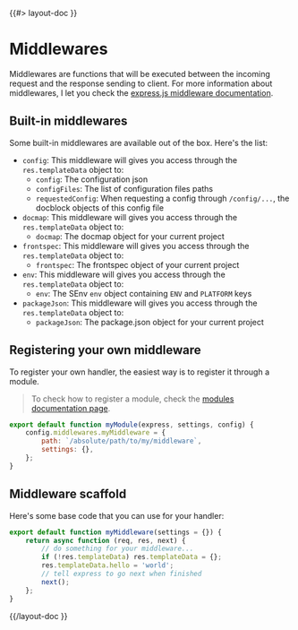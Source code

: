 <!--
/**
 * @name            Middlewares
 * @namespace       doc.middlewares
 * @type            Markdown
 * @platform        md
 * @status          stable
 * @menu            Documentation / Middlewares           /doc/middlewares/overview
 *
 * @since           2.0.0
 * @author    Olivier Bossel <olivier.bossel@gmail.com> (https://coffeekraken.io)
 */
-->

{{#> layout-doc }}

# Middlewares

Middlewares are functions that will be executed between the incoming request and the response sending to client. For more information about middlewares, I let you check the [express.js middleware documentation](https://expressjs.com/en/guide/using-middleware.html).

## Built-in middlewares

Some built-in middlewares are available out of the box. Here's the list:

-   `config`: This middleware will gives you access through the `res.templateData` object to:
    -   `config`: The configuration json
    -   `configFiles`: The list of configuration files paths
    -   `requestedConfig`: When requesting a config through `/config/...`, the docblock objects of this config file
-   `docmap`: This middleware will gives you access through the `res.templateData` object to:
    -   `docmap`: The docmap object for your current project
-   `frontspec`: This middleware will gives you access through the `res.templateData` object to:
    -   `frontspec`: The frontspec object of your current project
-   `env`: This middleware will gives you access through the `res.templateData` object to:
    -   `env`: The SEnv `env` object containing `ENV` and `PLATFORM` keys
-   `packageJson`: This middleware will gives you access through the `res.templateData` object to:
    -   `packageJson`: The package.json object for your current project

## Registering your own middleware

To register your own handler, the easiest way is to register it through a module.

> To check how to register a module, check the [modules documentation page](/doc/servers/modules).

```js
export default function myModule(express, settings, config) {
    config.middlewares.myMiddleware = {
        path: `/absolute/path/to/my/middleware`,
        settings: {},
    };
}
```

## Middleware scaffold

Here's some base code that you can use for your handler:

```js
export default function myMiddleware(settings = {}) {
    return async function (req, res, next) {
        // do something for your middleware...
        if (!res.templateData) res.templateData = {};
        res.templateData.hello = 'world';
        // tell express to go next when finished
        next();
    };
}
```

{{/layout-doc }}
